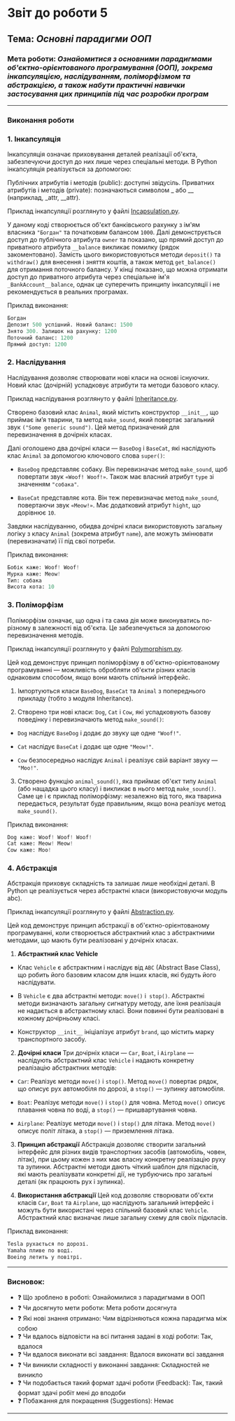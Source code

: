 # Звіт до роботи 5
## Тема: _Основні парадигми ООП_
### Мета роботи: _Ознайомитися з основними парадигмами об'єктно-орієнтованого програмування (ООП), зокрема інкапсуляцією, наслідуванням, поліморфізмом та абстракцією, а також набути практичні навички застосування цих принципів під час розробки програм_

---
### Виконання роботи
### 1. Інкапсуляція

Інкапсуляція означає приховування деталей реалізації об'єкта, забезпечуючи доступ до них лише через спеціальні методи. В Python інкапсуляція реалізується за допомогою:

Публічних атрибутів і методів (public): доступні звідусіль.
Приватних атрибутів і методів (private): позначаються символом _ або __ (наприклад, _attr, __attr).

Приклад інкапсуляції розглянуто у файлі [Incapsulation.py](./pipenv_env/Incapsulation.py).

У даному коді створюється об'єкт банківського рахунку з ім'ям власника `"Богдан"` та початковим балансом `1000`. Далі демонструється доступ до публічного атрибута `owner` та показано, що прямий доступ до приватного атрибута `__balance` викликає помилку (рядок закоментовано). Замість цього використовуються методи `deposit()` та `withdraw()` для внесення і зняття коштів, а також метод `get_balance()` для отримання поточного балансу. У кінці показано, що можна отримати доступ до приватного атрибута через спеціальне ім'я `_BankAccount__balance`, однак це суперечить принципу інкапсуляції і не рекомендується в реальних програмах.

Приклад виконання:
```python
Богдан
Депозит 500 успішний. Новий баланс: 1500
Знято 300. Залишок на рахунку: 1200
Поточний баланс: 1200
Прямий доступ: 1200
```

### 2. Наслідування

Наслідування дозволяє створювати нові класи на основі існуючих. Новий клас (дочірній) успадковує атрибути та методи базового класу.

Приклад наслідування розглянуто у файлі [Inheritance.py](./pipenv_env/Inheritance.py).

Створено базовий клас `Animal`, який містить конструктор `__init__`, що приймає ім’я тварини, та метод `make_sound`, який повертає загальний звук `("Some generic sound")`. Цей метод призначений для перевизначення в дочірніх класах.

Далі оголошено два дочірні класи — `BaseDog` і `BaseCat`, які наслідують клас `Animal` за допомогою ключового слова `super()`:

* `BaseDog` представляє собаку. Він перевизначає метод `make_sound`, щоб повертати звук `«Woof! Woof!»`. Також має власний атрибут `type` зі значенням `"собака"`.

* `BaseCat` представляє кота. Він теж перевизначає метод `make_sound`, повертаючи звук `«Meow!»`. Має додатковий атрибут `hight`, що дорівнює `10`.

Завдяки наслідуванню, обидва дочірні класи використовують загальну логіку з класу `Animal` (зокрема атрибут `name`), але можуть змінювати (перевизначати) її під свої потреби.

Приклад виконання:
```python
Бобік каже: Woof! Woof!
Мурка каже: Meow!
Тип: собака
Висота кота: 10
```

### 3. Поліморфізм

Поліморфізм означає, що одна і та сама дія може виконуватись по-різному в залежності від об'єкта. Це забезпечується за допомогою перевизначення методів.

Приклад інкапсуляції розглянуто у файлі [Polymorphism.py](./pipenv_env/Polymorphism.py).

Цей код демонструє принцип поліморфізму в об'єктно-орієнтованому програмуванні — можливість обробляти об'єкти різних класів однаковим способом, якщо вони мають спільний інтерфейс.

1. Імпортуються класи `BaseDog`, `BaseCat` та `Animal` з попереднього прикладу (тобто з модуля Inheritance).

2. Створено три нові класи: `Dog`, `Cat` і `Cow`, які успадковують базову поведінку і перевизначають метод `make_sound()`:

* `Dog` наслідує `BaseDog` і додає до звуку ще одне `"Woof!"`.

* `Cat` наслідує `BaseCat` і додає ще одне `"Meow!"`.

* `Cow` безпосередньо наслідує `Animal` і реалізує свій варіант звуку — `"Moo!"`.

3. Створено функцію `animal_sound()`, яка приймає об'єкт типу `Animal` (або нащадка цього класу) і викликає в нього метод `make_sound()`. Саме це і є приклад поліморфізму: незалежно від того, яка тварина передається, результат буде правильним, якщо вона реалізує метод `make_sound()`.

Приклад виконання:
```python
Dog каже: Woof! Woof! Woof!
Cat каже: Meow! Meow!
Cow каже: Moo!
```

### 4. Абстракція

Абстракція приховує складність та залишає лише необхідні деталі. В Python це реалізується через абстрактні класи (використовуючи модуль abc).

Приклад інкапсуляції розглянуто у файлі [Abstraction.py](./pipenv_env/Abstraction.py).

Цей код демонструє принцип абстракції в об'єктно-орієнтованому програмуванні, коли створюється абстрактний клас з абстрактними методами, що мають бути реалізовані у дочірніх класах.

1. **Абстрактний клас Vehicle**
* Клас `Vehicle` є абстрактним і наслідує від `ABC` (Abstract Base Class), що робить його базовим класом для інших класів, які будуть його наслідувати.

* В `Vehicle` є два абстрактні методи: `move()` і` stop()`. Абстрактні методи визначають загальну сигнатуру методу, але їхня реалізація не надається в абстрактному класі. Вони повинні бути реалізовані в кожному дочірньому класі.

* Конструктор `__init__` ініціалізує атрибут `brand`, що містить марку транспортного засобу.

2. **Дочірні класи**
Три дочірніх класи — `Car`, `Boat`, і `Airplane` — наслідують абстрактний клас `Vehicle` і надають конкретну реалізацію абстрактних методів:

* `Car`: Реалізує методи `move()` і `stop()`. Метод `move()` повертає рядок, що описує рух автомобіля по дорозі, а `stop()` — зупинку автомобіля.

* `Boat`: Реалізує методи `move()` і `stop()` для човна. Метод `move()` описує плавання човна по воді, а `stop()` — пришвартування човна.

* `Airplane`: Реалізує методи `move()` і `stop()` для літака. Метод `move()` описує політ літака, а `stop()` — приземлення літака.

3. **Принцип абстракції**
Абстракція дозволяє створити загальний інтерфейс для різних видів транспортних засобів (автомобіль, човен, літак), при цьому кожен з них має власну конкретну реалізацію руху та зупинки. Абстрактні методи дають чіткий шаблон для підкласів, які мають реалізувати конкретні дії, не турбуючись про загальні деталі (як працюють рух і зупинка).

4. **Використання абстракції**
Цей код дозволяє створювати об'єкти класів `Car`, `Boat` та `Airplane`, що наслідують загальний інтерфейс і можуть бути використані через спільний базовий клас `Vehicle`. Абстрактний клас визначає лише загальну схему для своїх підкласів.

Приклад виконання:
```python
Tesla рухається по дорозі.
Yamaha пливе по воді.
Boeing летить у повітрі.
```

---
### Висновок:

- :question: Що зроблено в роботі: Ознайомилися з парадигмами в ООП
- :question: Чи досягнуто мети роботи: Мета роботи досягнута
- :question: Які нові знання отримано: Чим відрізняються кожна парадигма між собою
- :question: Чи вдалось відповісти на всі питання задані в ході роботи: Так, вдалося
- :question: Чи вдалося виконати всі завдання: Вдалося виконати всі завдання
- :question: Чи виникли складності у виконанні завдання: Складностей не виникло
- :question: Чи подобається такий формат здачі роботи (Feedback): Так, такий формат здачі робіт мені до вподоби
- :question: Побажання для покращення (Suggestions): Немає

---